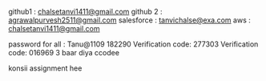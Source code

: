 github1 : chalsetanvi1411@gmail.com
github 2 : agrawalpurvesh2511@gmail.com
salesforce : tanvichalse@exa.com
aws : chalsetanvi1411@gmail.com


password for all : Tanu@1109
182290
Verification code: 277303
Verification code: 016969
3 baar diya ccodee




konsii assignment hee

